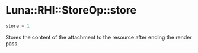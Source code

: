 # Luna::RHI::StoreOp::store

```c++
store = 1
```

Stores the content of the attachment to the resource after ending the render pass. 

